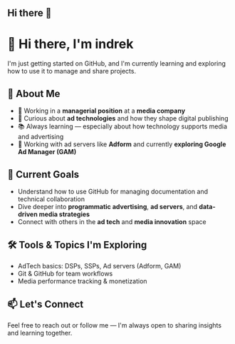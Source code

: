 ## Hi there 👋

# 👋 Hi there, I'm indrek 

I'm just getting started on GitHub, and I'm currently learning and exploring how to use it to manage and share projects.

## 🧠 About Me
- 📍 Working in a **managerial position** at a **media company**
- 🚀 Curious about **ad technologies** and how they shape digital publishing
- 📚 Always learning — especially about how technology supports media and advertising
- 🎯 Working with ad servers like **Adform** and currently **exploring Google Ad Manager (GAM)**

## 🎯 Current Goals
- Understand how to use GitHub for managing documentation and technical collaboration
- Dive deeper into **programmatic advertising**, **ad servers**, and **data-driven media strategies**
- Connect with others in the **ad tech** and **media innovation** space

## 🛠️ Tools & Topics I'm Exploring
- AdTech basics: DSPs, SSPs, Ad servers (Adform, GAM)
- Git & GitHub for team workflows
- Media performance tracking & monetization

## 📫 Let's Connect
Feel free to reach out or follow me — I'm always open to sharing insights and learning together.
